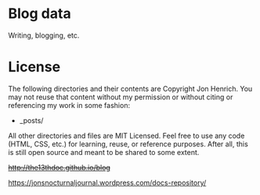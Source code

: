 Blog data
=======

Writing, blogging, etc.

License
=======
The following directories and their contents are Copyright Jon Henrich. You may not reuse that content without my permission or without citing or referencing my work in some fashion:

* _posts/


All other directories and files are MIT Licensed. Feel free to use any code (HTML, CSS, etc.) for learning, reuse, or reference purposes. After all, this is still open source and meant to be shared to some extent.


~~http://the13thdoc.github.io/blog~~

https://jonsnocturnaljournal.wordpress.com/docs-repository/
